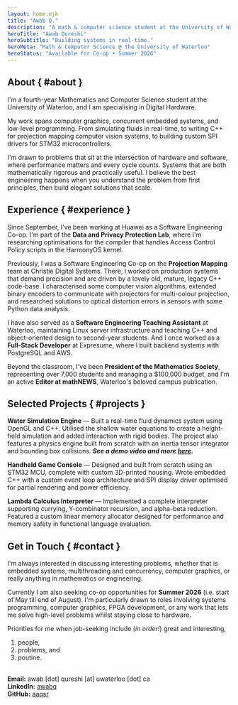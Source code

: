 ```yaml
---
layout: home.njk
title: "Awab Q."
description: "A math & computer science student at the University of Waterloo, specialising in Digital Hardware."
heroTitle: "Awab Qureshi"
heroSubtitle: "Building systems in real-time."
heroMeta: "Math & Computer Science @ the University of Waterloo"
heroStatus: "Available for Co-op • Summer 2026"
---
```


## About { #about }

I'm a fourth-year Mathematics and Computer Science student at the University of Waterloo, and I am specialising in Digital Hardware.

My work spans computer graphics, concurrent embedded systems, and low-level programming. From simulating fluids in real-time, to writing C++ for projection mapping computer vision systems, to building custom SPI drivers for STM32 microcontrollers.

I'm drawn to problems that sit at the intersection of hardware and software, where performance matters and every cycle counts. Systems that are both mathematically rigorous and practically useful. I believe the best engineering happens when you understand the problem from first principles, then build elegant solutions that scale.

## Experience { #experience }

Since September, I've been working at Huawei as a Software Engineering Co-op. I'm part of the **Data and Privacy Protection Lab**, where I'm researching optimisations for the compiler that handles Access Control Policy scripts in the HarmonyOS kernel.

Previously, I was a Software Engineering Co-op on the **Projection Mapping** team at Christie Digital Systems. There, I worked on production systems that demand precision and are driven by a lovely old, mature, legacy C++ code-base. I characterised some computer vision algorithms, extended binary encoders to communicate with projectors for multi-colour projection, and researched solutions to optical distortion errors in sensors with some Python data analysis.

I have also served as a **Software Engineering Teaching Assistant** at Waterloo, maintaining Linux server infrastructure and teaching C++ and object-oriented design to second-year students. And I once worked as a **Full-Stack Developer** at Expresume, where I built backend systems with PostgreSQL and AWS.

Beyond the classroom, I've been **President of the Mathematics Society**, representing over 7,000 students and managing a $100,000 budget, and I'm an active **Editor at mathNEWS**, Waterloo's beloved campus publication.

## Selected Projects { #projects }

**Water Simulation Engine** — Built a real-time fluid dynamics system using OpenGL and C++. Utilised the shallow water equations to create a height-field simulation and added interaction with rigid bodies. The project also features a physics engine built from scratch with an inertia tensor integrator and bounding box collisions. ***See a demo video and more [here](/courses/cs488/).***

**Handheld Game Console** — Designed and built from scratch using an STM32 MCU, complete with custom 3D-printed housing. Wrote embedded C++ with a custom event loop architecture and SPI display driver optimised for partial rendering and power efficiency.

**Lambda Calculus Interpreter** — Implemented a complete interpreter supporting currying, Y-combinator recursion, and alpha-beta reduction. Featured a custom linear memory allocator designed for performance and memory safety in functional language evaluation.

## Get in Touch { #contact }

I'm always interested in discussing interesting problems, whether that is embedded systems, multithreading and concurrency, computer graphics, or really anything in mathematics or engineering.

Currently I am also seeking co-op opportunities for **Summer 2026** (i.e. start of May till end of August). I'm particularly drawn to roles involving systems programming, computer graphics, FPGA development, or any work that lets me solve high-level problems whilst staying close to hardware.

Priorities for me when job-seeking include (*in order!*) great and interesting,

1. people,
2. problems, and
3. poutine.

<br />
<div class="flex flex-wrap gap-8 md:gap-3 md:flex-col md:items-start items-center text-base text-text-primary mt-8">
    <div class="flex items-center gap-2 sans">
        <span><strong>Email:</strong> awab [dot] qureshi [at] uwaterloo [dot] ca</span>
    </div>
    <div class="flex items-center gap-2 sans">
        <span><strong>LinkedIn:</strong> <a href="https://linkedin.com/in/awabq">awabq</a></span>
    </div>
    <div class="flex items-center gap-2 sans">
        <span><strong>GitHub:</strong> <a href="https://github.com/aaqsr">aaqsr</a></span>
    </div>
</div>

